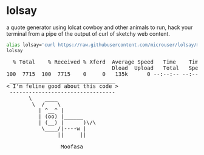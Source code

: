 # lolsay
a quote generator using lolcat cowboy and other animals
to run, hack your terminal from a pipe of the output of curl of sketchy web content.
```sh
alias lolsay='curl https://raw.githubusercontent.com/microuser/lolsay/main/lolsay.sh | bash' ; 
lolsay
```
<pre>
  % Total    % Received % Xferd  Average Speed   Time    Time     Time  Current
                                 Dload  Upload   Total   Spent    Left  Speed
100  7715  100  7715    0     0   135k      0 --:--:-- --:--:-- --:--:--  136k
 _________________________________
< I'm feline good about this code >
 ---------------------------------
       \    ____
        \  /    \
          | ^__^ |
          | (oo) |______
          | (__) |      )\/\
           \____/|----w |
                ||     ||

                 Moofasa
</pre>
